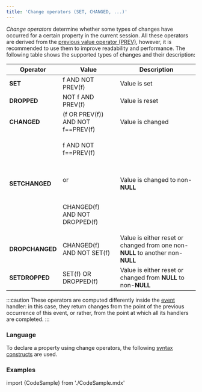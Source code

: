 ```yaml
---
title: 'Change operators (SET, CHANGED, ...)'
---
```


*Change operators* determine whether some types of changes have occurred for a certain property in the current session. All these operators are derived from the [previous value operator (PREV)](Previous_value_PREV_.md), however, it is recommended to use them to improve readability and performance. The following table shows the supported types of changes and their description:

|Operator|Value|Description|
|---|---|---|
|<strong>SET</strong>|f AND NOT PREV(f)|Value is set|
|<strong>DROPPED</strong>|NOT f AND PREV(f)|Value is reset|
|<strong>CHANGED</strong>|(f OR PREV(f)) AND NOT f==PREV(f)|Value is changed|
|<strong>SETCHANGED</strong>|<p>f AND NOT f==PREV(f)</p><br/><p>or</p><br/><p>CHANGED(f) AND NOT DROPPED(f)</p>|Value is changed to non-<strong>NULL</strong>|
|<strong>DROPCHANGED</strong>|CHANGED(f) AND NOT SET(f)|Value is either reset or changed from one non-<strong>NULL</strong> to another non-<strong>NULL</strong>|
|<strong>SETDROPPED</strong>|SET(f) OR DROPPED(f)|Value is either reset or changed from <strong>NULL</strong> to non-<strong>NULL</strong>|

:::caution
These operators are computed differently inside the [event](Events.md#change) handler: in this case, they return changes from the point of the previous occurrence of this event, or rather, from the point at which all its handlers are completed.
:::

### Language

To declare a property using change operators, the following [syntax constructs](Change_operators.md) are used. 

### Examples

import {CodeSample} from './CodeSample.mdx'

<CodeSample url="https://documentation.lsfusion.org/sample?file=OperatorPropertySample&block=changed"/>
